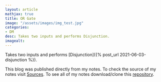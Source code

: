 ```yaml
---
layout: article
mathjax: true
title: OR Gate
image: "/assets/images/img_test.jpg"
categories:
- DM
desc: Takes two inputs and performs Disjunction. 
imagealt: 
---
```


Takes two inputs and performs [Disjunction]({% post_url 2021-06-03-disjunction %}).

This blog was published directly from my notes.
To check the source of my notes visit [Sources](sources.html).
To see all of my notes download/clone this [repository](https://github.com/bovem/CS).